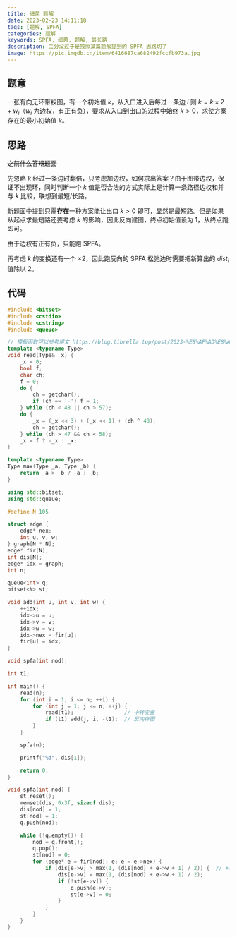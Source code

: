 ```yaml
---
title: 细菌 题解
date: 2023-02-23 14:11:18
tags: [题解, SPFA]
categories: 题解
keywords: SPFA, 细菌, 题解, 最长路
description: 二分没过于是按照某篇题解提到的 SPFA 思路切了
image: https://pic.imgdb.cn/item/6416687ca682492fccfb973a.jpg
---
```


## 题意

一张有向无环带权图，有一个初始值 $k$，从入口进入后每过一条边 $i$ 则 $k = k \times 2+w_i$（$w_i$ 为边权，有正有负），要求从入口到出口的过程中始终 $k>0$，求使方案存在的最小初始值 $k$。

## 思路

~~之前什么答辩题面~~

先忽略 $k$ 经过一条边时翻倍，只考虑加边权，如何求出答案？由于图带边权，保证不出现环，同时判断一个 $k$ 值是否合法的方式实际上是计算一条路径边权和并与 $k$ 比较，联想到最短/长路。

新题面中提到只需**存在**一种方案能让出口 $k>0$ 即可，显然是最短路。但是如果从起点求最短路还要考虑 $k$ 的影响，因此反向建图，终点初始值设为 $1$，从终点跑即可。

由于边权有正有负，只能跑 SPFA。

再考虑 $k$ 的变换还有一个 $\times 2$，因此跑反向的 SPFA 松弛边时需要把新算出的 $dist_i$ 值除以 $2$。

## 代码

```C++
#include <bitset>
#include <cstdio>
#include <cstring>
#include <queue>

// 模板函数可以参考博文 https://blog.tibrella.top/post/2023-%E8%AF%AD%E8%A8%80%E7%89%B9%E6%80%A7%E6%9D%82%E8%B0%88%E4%B8%8E%E5%B8%B8%E6%95%B0%E4%BC%98%E5%8C%96/
template <typename Type>
void read(Type& _x) {
    _x = 0;
    bool f;
    char ch;
    f = 0;
    do {
        ch = getchar();
        if (ch == '-') f = 1;
    } while (ch < 48 || ch > 57);
    do {
        _x = (_x << 3) + (_x << 1) + (ch ^ 48);
        ch = getchar();
    } while (ch > 47 && ch < 58);
    _x = f ? -_x : _x;
}

template <typename Type>
Type max(Type _a, Type _b) {
    return _a > _b ? _a : _b;
}

using std::bitset;
using std::queue;

#define N 105

struct edge {
    edge* nex;
    int u, v, w;
} graph[N * N];
edge* fir[N];
int dis[N];
edge* idx = graph;
int n;

queue<int> q;
bitset<N> st;

void add(int u, int v, int w) {
    ++idx;
    idx->u = u;
    idx->v = v;
    idx->w = w;
    idx->nex = fir[u];
    fir[u] = idx;
}

void spfa(int nod);

int t1;

int main() {
    read(n);
    for (int i = 1; i <= n; ++i) {
        for (int j = 1; j <= n; ++j) {
            read(t1);                // 中转变量
            if (t1) add(j, i, -t1);  // 反向存图
        }
    }

    spfa(n);

    printf("%d", dis[1]);

    return 0;
}

void spfa(int nod) {
    st.reset();
    memset(dis, 0x3f, sizeof dis);
    dis[nod] = 1;
    st[nod] = 1;
    q.push(nod);

    while (!q.empty()) {
        nod = q.front();
        q.pop();
        st[nod] = 0;
        for (edge* e = fir[nod]; e; e = e->nex) {
            if (dis[e->v] > max(1, (dis[nod] + e->w + 1) / 2)) {  // +1 防止除法向下取整造成错误
                dis[e->v] = max(1, (dis[nod] + e->w + 1) / 2);
                if (!st[e->v]) {
                    q.push(e->v);
                    st[e->v] = 0;
                }
            }
        }
    }
}

```